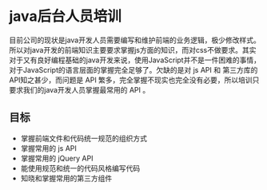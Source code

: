 # java后台人员培训

目前公司的现状是java开发人员需要编写和维护前端的业务逻辑，极少修改样式。所以对java开发的前端知识主要要求掌握js方面的知识，而对css不做要求。其实对于又有良好编程基础的java开发来说，使用JavaScript并不是一件困难的事情，对于JavaScript的语言层面的掌握完全足够了。欠缺的是对 js API 和
 第三方库的API知之甚少，而问题是 API 繁多，完全掌握不现实也完全没有必要，所以培训只要求我们的java开发人员掌握最常用的 API 。


 ## 目标

 - 掌握前端文件和代码统一规范的组织方式
 - 掌握常用的 js API
 - 掌握常用的 jQuery API
 - 能使用规范和统一的代码风格编写代码
 - 知晓和掌握常用的第三方组件
